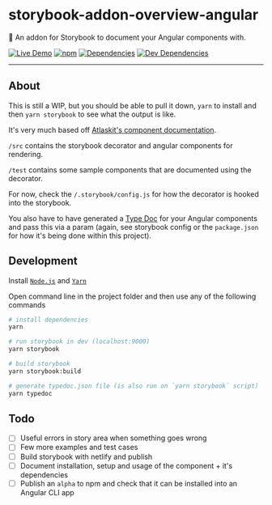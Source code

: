 # storybook-addon-overview-angular

📖 An addon for Storybook to document your Angular components with.

[![Live Demo](https://img.shields.io/badge/netlify-live_demo-1e9498.svg)](https://storybook-addon-overview-angular.netlify.com/)
[![npm](https://img.shields.io/npm/v/@south-paw/storybook-addon-overview-angular.svg)](https://www.npmjs.com/package/@south-paw/storybook-addon-overview-angular)
[![Dependencies](https://david-dm.org/South-Paw/storybook-addon-overview-angular.svg)](https://david-dm.org/South-Paw/storybook-addon-overview-angular)
[![Dev Dependencies](https://david-dm.org/South-Paw/storybook-addon-overview-angular/dev-status.svg)](https://david-dm.org/South-Paw/storybook-addon-overview-angular?type=dev)

---

## About

This is still a WIP, but you should be able to pull it down, `yarn` to install and then `yarn storybook` to see what the output is like.

It's very much based off [Atlaskit's component documentation](https://atlaskit.atlassian.com/packages/core/button).

`/src` contains the storybook decorator and angular components for rendering.

`/test` contains some sample components that are documented using the decorator.

For now, check the `/.storybook/config.js` for how the decorator is hooked into the storybook.

You also have to have generated a [Type Doc](https://typedoc.org/) for your Angular components and pass this via a param (again, see storybook config or the `package.json` for how it's being done within this project).

## Development

Install [`Node.js`](https://nodejs.org/) and [`Yarn`](https://yarnpkg.com)

Open command line in the project folder and then use any of the following commands

```bash
# install dependencies
yarn

# run storybook in dev (localhost:9000)
yarn storybook

# build storybook
yarn storybook:build

# generate typedoc.json file (is also run on `yarn storybook` script)
yarn typedoc
```

## Todo

- [ ] Useful errors in story area when something goes wrong
- [ ] Few more examples and test cases
- [ ] Build storybook with netlify and publish
- [ ] Document installation, setup and usage of the component + it's dependencies
- [ ] Publish an `alpha` to npm and check that it can be installed into an Angular CLI app
